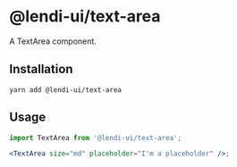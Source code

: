 # @lendi-ui/text-area

A TextArea component.

## Installation

```
yarn add @lendi-ui/text-area
```

## Usage

```jsx
import TextArea from '@lendi-ui/text-area';

<TextArea size="md" placeholder="I'm a placeholder" />;
```
